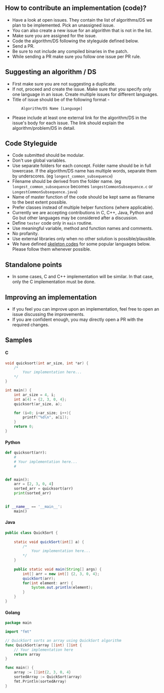 ## How to contribute an implementation (code)?

* Have a look at open issues. They contain the list of algorithms/DS we plan to be implemented. Pick an unassigned issue.
* You can also create a new issue for an algorithm that is not in the list.
* Make sure you are assigned for the issue.
* Code the algorithm/DS following the styleguide defined below.
* Send a PR. 
* Be sure to not include any compiled binaries in the patch.
* While sending a PR make sure you follow one issue per PR rule.


<a name="sa"></a>

## Suggesting an algorithm / DS

* First make sure you are not suggesting a duplicate.
* If not, proceed and create the issue. Make sure that you specify only one language in an issue. Create multiple issues for different languages.
* Title of issue should be of the following format -
    ```
        Algorithm/DS Name [Language]
    ```
* Please include at least one external link for the algorithm/DS in the issue's body for each issue. The link should explain the algorithm/problem/DS in detail.


<a name="cs"></a>

## Code Styleguide

* Code submitted should be modular. 
* Don't use global variables.
* Use separate folders for each concept. Folder name should be in full lowercase. If the algorithm/DS name has multiple words, separate them by underscores. (eg `longest_common_subsequence`)
* Filename should be derived from the folder name. (eg `longest_common_subsequence` becomes `longestCommonSubsequence.c` or `LongestCommonSubsequence.java`)
* Name of master function of the code should be kept same as filename to the best extent possible.
* Prefer classes instead of multiple helper functions (where applicable).
* Currently we are accepting contributions in C, C++, Java, Python and Go but other languages may be considered after a discussion.
* Define `tester` code only in `main` routine.
* Use meaningful variable, method and function names and comments.
* No profanity.
* Use external libraries only when no other solution is possible/plausible.
* We have defined [skeleton codes](#samples) for some popular languages below. Please follow them whenever possible.


<a name="points"></a>

## Standalone points

* In some cases, C and C++ implementation will be similar. In that case, only the C implementation must be done.


<a name="improving"></a>

## Improving an implementation

* If you feel you can improve upon an implementation, feel free to open an issue discussing the improvements.
* If you are confident enough, you may directly open a PR with the required changes.


<a name="samples"></a>

## Samples

#### C

```c
void quicksort(int ar_size, int *ar) {
    /*
        Your implementation here...
    */
}

int main() {
	int ar_size = 4, i;
	int a[4] = {2, 3, 0, 4};
	quicksort(ar_size, a);

	for (i=0; i<ar_size; i++){
		printf("%d\n", a[i]);
	}
	return 0;
}
```

#### Python
```python
def quicksort(arr):
    #
    # Your implementation here...
    #


def main():
    arr = [2, 3, 0, 4]
    sorted_arr = quicksort(arr)
    print(sorted_arr)

    
if __name__ == '__main__':
    main()
```

#### Java
```java
public class QuickSort {
    
    static void quickSort(int[] a) {
        /*
            Your implementation here...
        */
    }
    
    public static void main(String[] args) {
        int[] arr = new int[] {2, 3, 0, 4};
        quickSort(arr);
        for(int element: arr) {
            System.out.println(element);
        }
    }
}
```

#### Golang

```go
package main

import "fmt"

// QuickSort sorts an array using QuickSort algorithm
func QuickSort(array []int) []int {
    // Your implementation here
    return array
}

func main() {
    array := []int{2, 3, 0, 4}
    sortedArray := QuickSort(array)
    fmt.Println(sortedArray)
}
```
